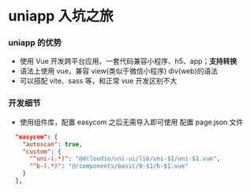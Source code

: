 # uniapp 入坑之旅

### uniapp 的优势

- 使用 Vue 开发跨平台应用，一套代码兼容小程序、h5、app；**支持转换**
- 语法上使用 vue，兼容 view(类似于微信小程序) div(web)的语法
- 可以搭配 vite、sass 等，和正常 vue 开发区别不大

### 开发细节

- 使用组件库，配置 easycom 之后无需导入即可使用
  配置 page.json 文件

```json
  "easycom": {
    "autoscan": true,
    "custom": {
      "^uni-(.*)": "@dcloudio/uni-ui/lib/uni-$1/uni-$1.vue",
      "^b-(.*)": "@/components/basic/b-$1/b-$1.vue"
    }
  },
```
